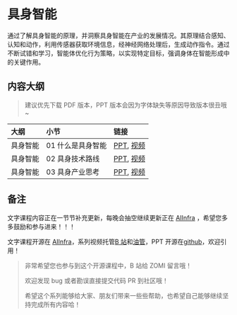 <!--Copyright © ZOMI 适用于[License](https://github.com/Infrasys-AI/AIInfra)版权许可-->

# 具身智能

通过了解具身智能的原理，并洞察具身智能在产业的发展情况。其原理结合感知、认知和动作，利用传感器获取环境信息，经神经网络处理后，生成动作指令。通过不断试错和学习，智能体优化行为策略，以实现特定目标，强调身体在智能形成中的关键作用。

## 内容大纲

> 建议优先下载 PDF 版本，PPT 版本会因为字体缺失等原因导致版本很丑哦~

| 大纲 | 小节 | 链接 |
|:--- |:---- |:-------------------- |
| 具身智能 | 01 什么是具身智能 | [PPT](./01Introduction.pdf), [视频](https://www.bilibili.com/video/BV1Yk4ZeyE1B) |
| 具身智能 | 02 具身技术路线  | [PPT](./02Technology.pdf), [视频](https://www.bilibili.com/video/BV1F8taeDEFP) |
| 具身智能 | 03 具身产业思考  | [PPT](./03Industry.pdf), [视频](https://www.bilibili.com/video/BV1M2tje9EG4) |

## 备注

文字课程内容正在一节节补充更新，每晚会抽空继续更新正在 [AIInfra](https://infrasys-ai.github.io/aiinfra-docs) ，希望您多多鼓励和参与进来！！！

文字课程开源在 [AIInfra](https://infrasys-ai.github.io/aiinfra-docs)，系列视频托管[B 站](https://space.bilibili.com/517221395)和[油管](https://www.youtube.com/@ZOMI666/playlists)，PPT 开源在[github](https://github.com/Infrasys-AI/AIInfra)，欢迎引用！

> 非常希望您也参与到这个开源课程中，B 站给 ZOMI 留言哦！
> 
> 欢迎发现 bug 或者勘误直接提交代码 PR 到社区哦！
> 
> 希望这个系列能够给大家、朋友们带来一些些帮助，也希望自己能够继续坚持完成所有内容哈！
